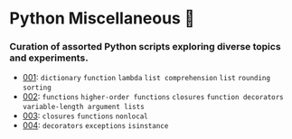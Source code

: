 # Python Miscellaneous 🐍

### Curation of assorted Python scripts exploring diverse topics and experiments.

- [001](./src/001.py): `dictionary` `function` `lambda` `list comprehension` `list` `rounding` `sorting`
- [002](./src/002.py): `functions` `higher-order functions` `closures` `function decorators` `variable-length argument lists`
- [003](./src/003.py): `closures` `functions` `nonlocal`
- [004](./src/004.py): `decorators` `exceptions` `isinstance`
